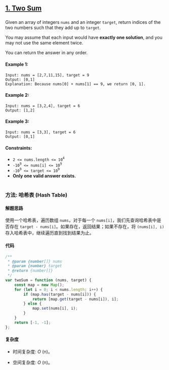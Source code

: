 ## [1. Two Sum](https://leetcode.com/problems/two-sum/)

###

Given an array of integers `nums` and an integer `target`, return indices of the two numbers such that they add up to `target`.

You may assume that each input would have **exactly one solution**, and you may not use the same element twice.

You can return the answer in any order.

#### Example 1:

```
Input: nums = [2,7,11,15], target = 9
Output: [0,1]
Explanation: Because nums[0] + nums[1] == 9, we return [0, 1].
```

#### Example 2:

```
Input: nums = [3,2,4], target = 6
Output: [1,2]
```

#### Example 3:

```
Input: nums = [3,3], target = 6
Output: [0,1]
```

#### Constraints:

-   `2 <= nums.length <= 10`<sup>`4`</sup>
-   `-10`<sup>`9`</sup>` <= nums[i] <= 10`<sup>`9`</sup>
-   `-10`<sup>`9`</sup>` <= target <= 10`<sup>`9`</sup>
-   **Only one valid answer exists.**

#

### 方法: 哈希表 (Hash Table)

#### 解题思路

使用一个哈希表，遍历数组 `nums`，对于每一个 `nums[i]`，我们先查询哈希表中是否存在 `target - nums[i]`。如果存在，返回结果；如果不存在，将 `(nums[i], i)` 存入哈希表中，继续遍历直到找到结果为止。

#### 代码

```javascript
/**
 * @param {number[]} nums
 * @param {number} target
 * @return {number[]}
 */
var twoSum = function (nums, target) {
    const map = new Map();
    for (let i = 0; i < nums.length; i++) {
        if (map.has(target - nums[i])) {
            return [map.get(target - nums[i]), i];
        } else {
            map.set(nums[i], i);
        }
    }
    return [-1, -1];
};
```

#### 复杂度

-   时间复杂度: _O_ (n)。

-   空间复杂度: _O_ (n)。
